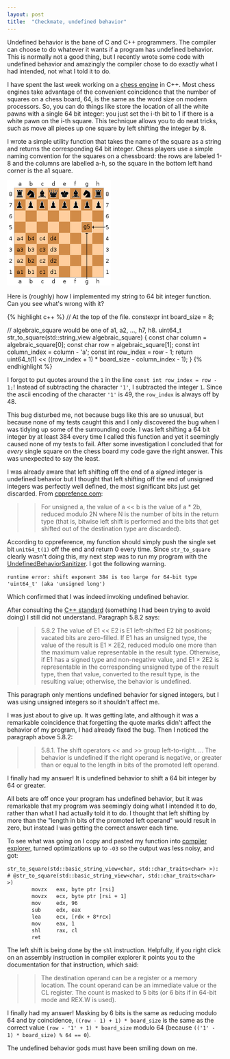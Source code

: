 ```yaml
---
layout: post
title:  "Checkmate, undefined behavior"
---
```

Undefined behavior is the bane of C and C++ programmers. The compiler can choose to do whatever it wants if a program has undefined behavior. This is normally not a good thing, but I recently wrote some code with undefined behavior and amazingly the compiler chose to do exactly what I had intended, not what I told it to do.

I have spent the last week working on a [chess engine](https://github.com/joelypoley/pawn_grabber) in C++. Most chess engines take advantage of the convenient coincidence that the number of squares on a chess board, 64, is the same as the word size on modern processors. So, you can do things like store the location of all the white pawns with a single 64 bit integer: you just set the i-th bit to 1 if there is a white pawn on the i-th square. This technique allows you to do neat tricks, such as move all pieces up one square by left shifting the integer by 8.

I wrote a simple utility function that takes the name of the square as a string and returns the corresponding 64 bit integer. Chess players use a simple naming convention for the squares on a chessboard: the rows are labeled 1-8 and the columns are labelled a-h, so the square in the bottom left hand corner is the a1 square. 

![chessboard](/assets/algebraic_notation.png)

Here is (roughly) how I implemented my string to 64 bit integer function. Can you see what's wrong with it?

{% highlight c++ %}
// At the top of the file.
constexpr int board_size = 8;

// algebraic_square would be one of a1, a2, ..., h7, h8.
uint64_t str_to_square(std::string_view algebraic_square) {
  const char column = algebraic_square[0];
  const char row = algebraic_square[1];
  const int column_index = column - 'a';
  const int row_index = row - 1;
  return uint64_t(1) << ((row_index + 1) * board_size - column_index - 1);
}
{% endhighlight %}

I forgot to put quotes around the `1` in the line `const int row_index = row - 1;`! Instead of subtracting the character `'1'`, I subtracted the integer `1`. Since the ascii encoding of the character `'1'` is 49, the `row_index` is always off by 48.

This bug disturbed me, not because bugs like this are so unusual, but because none of my tests caught this and I only discovered the bug when I was tidying up some of the surrounding code. I was left shifting a 64 bit integer by at least 384 every time I called this function and yet it seemingly caused none of my tests to fail. After some investigation I concluded that for *every* single square on the chess board my code gave the right answer. This was unexpected to say the least.

I was already aware that left shifting off the end of a *signed* integer is undefined behavior but I thought that left shifting off the end of unsigned integers was perfectly well defined, the most significant bits just get discarded. From [cpprefence.com](https://en.cppreference.com/w/):

> > For unsigned a, the value of a << b is the value of a * 2b, reduced modulo 2N where N is the number of bits in the return type (that is, bitwise left shift is performed and the bits that get shifted out of the destination type are discarded).

According to cppreference, my function should simply push the single set bit `unit64_t(1)` off the end and return 0 every time. Since `str_to_square` clearly wasn't doing this, my next step was to run my program with the [UndefinedBehaviorSanitizer](https://clang.llvm.org/docs/UndefinedBehaviorSanitizer.html). I got the following warning.

```
runtime error: shift exponent 384 is too large for 64-bit type 'uint64_t' (aka 'unsigned long')
```

Which confirmed that I was indeed invoking undefined behavior.

After consulting the [C++ standard](http://www.open-std.org/Jtc1/sc22/wg21/docs/papers/2014/n4296.pdf) (something I had been trying to avoid doing) I still did not understand. Paragraph 5.8.2 says:

> > 5.8.2 The value of E1 << E2 is E1 left-shifted E2 bit positions; vacated bits are zero-filled. If E1 has an unsigned type, the value of the result is E1 × 2E2, reduced modulo one more than the maximum value representable in the result type. Otherwise, if E1 has a signed type and non-negative value, and E1 × 2E2 is representable in the corresponding unsigned type of the result type, then that value, converted to the result type, is the resulting value; otherwise, the behavior is undefined.

This paragraph only mentions undefined behavior for signed integers, but I was using unsigned integers so it shouldn't affect me.

I was just about to give up. It was getting late, and although it was a remarkable coincidence that forgetting the quote marks didn't affect the behavior of my program, I had already fixed the bug. Then I noticed the paragraph above 5.8.2:

> > 5.8.1. The shift operators << and >> group left-to-right. ... The behavior is undefined if the right operand is negative, or greater than or equal to the length in bits of the promoted left operand.

I finally had my answer! It is undefined behavior to shift a 64 bit integer by 64 or greater.

All bets are off once your program has undefined behavior, but it was remarkable that my program was seemingly doing what I intended it to do, rather than what I had actually told it to do. I thought that left shifting by more than the "length in bits of the promoted left operand" would result in zero, but instead I was getting the correct answer each time.

To see what was going on I copy and pasted my function into [compiler explorer](https://godbolt.org/z/z1Vobs), turned optimizations up to `-O3` so the output was less noisy, and got:

```
str_to_square(std::basic_string_view<char, std::char_traits<char> >): # @str_to_square(std::basic_string_view<char, std::char_traits<char> >)
        movzx   eax, byte ptr [rsi]
        movzx   ecx, byte ptr [rsi + 1]
        mov     edx, 96
        sub     edx, eax
        lea     ecx, [rdx + 8*rcx]
        mov     eax, 1
        shl     rax, cl
        ret
```

The left shift is being done by the `shl` instruction. Helpfully, if you right click on an assembly instruction in compiler explorer it points you to the documentation for that instruction, which said:

> > The destination operand can be a register or a memory location. The count operand can be an immediate value or the CL register. The count is masked to 5 bits (or 6 bits if in 64-bit mode and REX.W is used).

I finally had my answer! Masking by 6 bits is the same as reducing modulo 64 and by coincidence, `((row - 1) + 1) * board_size` is the same as the correct value `(row - '1' + 1) * board_size` modulo 64 (because `(('1' - 1) * board_size) % 64 == 0`).

The undefined behavior gods must have been smiling down on me.